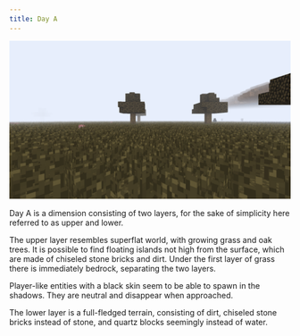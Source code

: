 ```yaml
---
title: Day A
---
```


![Day_A.png](../../../../assets/wiki/Day%20A.png)

Day A is a dimension consisting of two layers, for the sake of simplicity here referred to as upper and lower.

The upper layer resembles superflat world, with growing grass and oak trees. It is possible to find floating islands not high from the surface, which are made of chiseled stone bricks and dirt. Under the first layer of grass there is immediately bedrock, separating the two layers.

Player-like entities with a black skin seem to be able to spawn in the shadows. They are neutral and disappear when approached.

The lower layer is a full-fledged terrain, consisting of dirt, chiseled stone bricks instead of stone, and quartz blocks seemingly instead of water.
